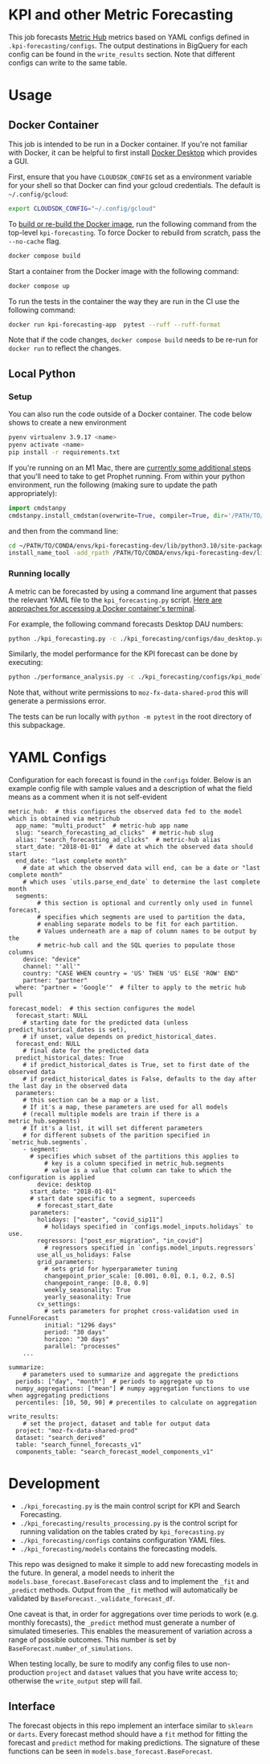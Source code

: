 # KPI and other Metric Forecasting

This job forecasts [Metric Hub](https://mozilla.acryl.io/glossaryNode/urn:li:glossaryNode:Metric%20Hub/Contents?is_lineage_mode=false) metrics based on YAML configs defined in `.kpi-forecasting/configs`.  The output destinations in BigQuery for each config can be found in the `write_results` section.  Note that different configs can write to the same table.

# Usage

## Docker Container

This job is intended to be run in a Docker container. If you're not familiar with Docker, it can be helpful to first install
[Docker Desktop](https://docs.docker.com/desktop/) which provides a GUI.

First, ensure that you have `CLOUDSDK_CONFIG` set as a environment variable for your shell so that Docker can find your gcloud credentials.
The default is `~/.config/gcloud`:

```sh
export CLOUDSDK_CONFIG="~/.config/gcloud"
```

To [build or re-build the Docker image](https://docs.docker.com/engine/reference/commandline/compose_build/), run the following command from the top-level `kpi-forecasting`. To force Docker to rebuild from scratch, pass the `--no-cache` flag.

```sh
docker compose build
```

Start a container from the Docker image with the following command:

```sh
docker compose up
```

To run the tests in the container the way they are run in the CI use the following command:
```sh
docker run kpi-forecasting-app  pytest --ruff --ruff-format
```

Note that if the code changes, `docker compose build` needs to be re-run for `docker run` to reflect the changes.

## Local Python
### Setup

You can also run the code outside of a Docker container. The code below shows to create a new environment 
```sh
pyenv virtualenv 3.9.17 <name>
pyenv activate <name>
pip install -r requirements.txt
```

If you're running on an M1 Mac, there are [currently some additional steps](https://github.com/facebook/prophet/issues/2250#issuecomment-1317709209) that you'll need to take to get Prophet running. From within your python environment, run the following (making sure to update the path appropriately):

```python
import cmdstanpy
cmdstanpy.install_cmdstan(overwrite=True, compiler=True, dir='/PATH/TO/CONDA/envs/kpi-forecasting-dev/lib/')
```

and then from the command line:

```sh
cd ~/PATH/TO/CONDA/envs/kpi-forecasting-dev/lib/python3.10/site-packages/prophet/stan_model
install_name_tool -add_rpath /PATH/TO/CONDA/envs/kpi-forecasting-dev/lib/cmdstan-2.32.2/stan/lib/stan_math/lib/tbb prophet_model.bin
```

### Running locally
A metric can be forecasted by using a command line argument that passes the relevant YAML file to the `kpi_forecasting.py` script.
[Here are approaches for accessing a Docker container's terminal](https://docs.docker.com/desktop/use-desktop/container/#integrated-terminal).

For example, the following command forecasts Desktop DAU numbers:

```sh
python ./kpi_forecasting.py -c ./kpi_forecasting/configs/dau_desktop.yaml
```

Similarly, the model performance for the KPI forecast can be done by executing:
```sh
python ./performance_analysis.py -c ./kpi_forecasting/configs/kpi_model_performance.yaml
```

Note that, without write permissions to `moz-fx-data-shared-prod` this will generate a permissions error.

The tests can be run locally with `python -m pytest` in the root directory of this subpackage.

# YAML Configs

Configuration for each forecast is found in the `configs` folder.  Below is an example config file with sample values and a description of what the field means as a comment when it is not self-evident

```
metric_hub:  # this configures the observed data fed to the model which is obtained via metrichub
  app_name: "multi_product"  # metric-hub app name
  slug: "search_forecasting_ad_clicks"  # metric-hub slug
  alias: "search_forecasting_ad_clicks"  # metric-hub alias
  start_date: "2018-01-01"  # date at which the observed data should start
  end_date: "last complete month"
    # date at which the observed data will end, can be a date or "last complete month" 
    # which uses `utils.parse_end_date` to determine the last complete month  
  segments:  
        # this section is optional and currently only used in funnel forecast, 
        # specifies which segments are used to partition the data, 
        # enabling separate models to be fit for each partition.  
        # Values underneath are a map of column names to be output by the 
        # metric-hub call and the SQL queries to populate those columns 
    device: "device"
    channel: "'all'"
    country: "CASE WHEN country = 'US' THEN 'US' ELSE 'ROW' END"
    partner: "partner"
  where: "partner = 'Google'"  # filter to apply to the metric hub pull

forecast_model:  # this section configures the model
  forecast_start: NULL
    # starting date for the predicted data (unless predict_historical_dates is set), 
    # if unset, value depends on predict_historical_dates.
  forecast_end: NULL
    # final date for the predicted data
  predict_historical_dates: True
    # if predict_historical_dates is True, set to first date of the observed data
    # if predict_historical_dates is False, defaults to the day after the last day in the observed data
  parameters:
    # this section can be a map or a list.  
    # If it's a map, these parameters are used for all models
    # (recall multiple models are train if there is a metric_hub.segments)
    # If it's a list, it will set different parameters
    # for different subsets of the parition specified in `metric_hub.segments`. 
    - segment:
      # specifies which subset of the partitions this applies to
          # key is a column specified in metric_hub.segments
          # value is a value that column can take to which the configuration is applied
        device: desktop
      start_date: "2018-01-01"
      # start date specific to a segment, superceeds
        # forecast_start_date
      parameters:
        holidays: ["easter", "covid_sip11"]
          # holidays specified in `configs.model_inputs.holidays` to use.
        regressors: ["post_esr_migration", "in_covid"]
          # regressors specified in `configs.model_inputs.regressors`
        use_all_us_holidays: False
        grid_parameters:
          # sets grid for hyperparameter tuning
          changepoint_prior_scale: [0.001, 0.01, 0.1, 0.2, 0.5]
          changepoint_range: [0.8, 0.9]
          weekly_seasonality: True
          yearly_seasonality: True
        cv_settings:
          # sets parameters for prophet cross-validation used in FunnelForecast
          initial: "1296 days"
          period: "30 days"
          horizon: "30 days"
          parallel: "processes" 
    ...

summarize:
    # parameters used to summarize and aggregate the predictions
  periods: ["day", "month"]  # periods to aggregate up to
  numpy_aggregations: ["mean"] # numpy aggregation functions to use when aggregating predictions
  percentiles: [10, 50, 90] # precentiles to calculate on aggregation

write_results:
    # set the project, dataset and table for output data
  project: "moz-fx-data-shared-prod"
  dataset: "search_derived"
  table: "search_funnel_forecasts_v1"
  components_table: "search_forecast_model_components_v1"
```

# Development

- `./kpi_forecasting.py` is the main control script for KPI and Search Forecasting.
- `./kpi_forecasting/results_processing.py` is the control script for running validation on the tables crated by `kpi_forecasting.py`
- `./kpi_forecasting/configs` contains configuration YAML files.
- `./kpi_forecasting/models` contains the forecasting models.

This repo was designed to make it simple to add new forecasting models in the future. In general, a model needs to inherit
the `models.base_forecast.BaseForecast` class and to implement the `_fit` and `_predict` methods. Output from the `_fit` method will automatically be validated by `BaseForecast._validate_forecast_df`.

One caveat is that, in order for aggregations over time periods to work (e.g. monthly forecasts), the `_predict` method must generate a number
of simulated timeseries. This enables the measurement of variation across a range of possible outcomes. This number is set by `BaseForecast.number_of_simulations`.

When testing locally, be sure to modify any config files to use non-production `project` and `dataset` values that you have write access to; otherwise the `write_output` step will fail.

## Interface
The forecast objects in this repo implement an interface similar to `sklearn` or `darts`.  Every forecast method should have a `fit` method for fitting the forecast and `predict` method for making predictions.  The signature of these functions can be seen in `models.base_forecast.BaseForecast`.


